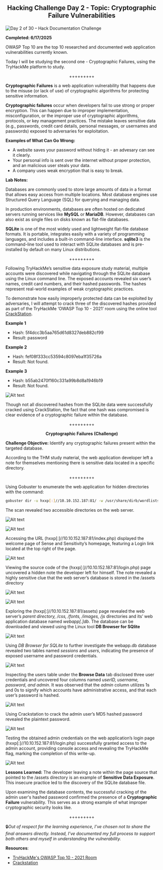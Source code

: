**<p align="center">Hacking Challenge Day 2 - Topic: Cryptographic Failure Vulnerabilities</p>**
---
![Day 2 of 30 – Hack Documentation Challenge](https://img.shields.io/badge/Day%202%20of%2030-Hack%20Documentation%20Challenge-crimson?style=for-the-badge&logo=tryhackme)

**Completed: 6/17/2025**

OWASP Top 10 are the top 10 researched and documented web application vulnerabilities currently known.

Today I will be studying the second one - Cryptographic Failures, using the TryHackMe platform to study.

<p align="center">+++++++++</p>

**Cryptographic Failures** is a web application vulnerability that happens due to the misuse (or lack of use) of cryptographic algorithms for protecting sensitive information.

**Cryptographic failures** occur when developers fail to use strong or proper encryption. This can happen due to improper implementation, misconfiguration, or the improper use of cryptographic algorithms, protocols, or key management practices. The mistake leaves sensitive data (e.g., passwords, credit card details, personal messages, or usernames and passwords) exposed to adversaries for exploitation.

**Examples of What Can Go Wrong:**
- A website saves your password without hiding it - an advesary can see it clearly.
- Your personal info is sent over the internet without proper protection, and an malicious user steals your data.
- A company uses weak encryption that is easy to break.

**Lab Notes:**

Databases are commonly used to store large amounts of data in a format that allows easy access from multiple locations. Most database engines use Structured Query Language (SQL) for querying and managing data.

In production environments, databases are often hosted on dedicated servers running services like **MySQL** or **MariaDB**. However, databases can also exist as single files on disks known as flat-file databases.

**SQLite** is one of the most widely used and lightweight flat-file database formats. It is portable, integrates easily with a variety of programming languages, and includes a built-in command-line interface. **sqlite3** is the command-line tool used to interact with SQLite databases and is pre-installed by default on many Linux distributions.

<p align="center">+++++++++</p>

Following TryHackMe’s sensitive data exposure study material, multiple accounts were discovered while navigating through the SQLite database using the Linux command line. The exposed accounts revealed six user’s names, credit card numbers, and their hashed passwords. The hashes represent real-world examples of weak cryptographic practices.

To demonstrate how easily improperly protected data can be exploited by adversaries, I will attempt to crack three of the discovered hashes provided as part of the TryHackMe ‘OWASP Top 10 - 2021’ room using the online tool [CrackStation](https://crackstation.net/).

**Example 1**
- Hash: 5f4dcc3b5aa765d61d8327deb882cf99
- Result: password

**Example 2**
- Hash: fef08f333cc53594c8097eba1f35726a
- Result: Not found.

**Example 3**
- Hash: b55ab2470f160c331a99b8d8a1946b19
- Result: Not found.

![Alt text](https://github.com/chaiexe/TryHackMe-Write-ups/blob/main/Red-Team/OWASP-Top-10-2021/02-Cryptographic-Failures/Images/Screenshot%201.png)

Though not all discovered hashes from the SQLite data were successfully cracked using CrackStation, the fact that one hash was compromised is clear evidence of a cryptographic failure within the database.

<p align="center">+++++++++</p>

**<p align="center">Cryptographic Failures (Challenge)</p>**

**Challenge Objective:** Identify any cryptographic failures present within the targeted database.

According to the THM study material, the web application developer left a note for themselves mentioning there is sensitive data located in a specific directory.

<p align="center">+++++++++</p>

Using Gobuster to enumerate the web application for hidden directories with the command:

```bash
gobuster dir -u hxxp[:]//10.10.152.187:81/ -w /usr/share/dirb/wordlists/common.txt
```
The scan revealed two accessible directories on the web server.

![Alt text](https://github.com/chaiexe/TryHackMe-Write-ups/blob/main/Red-Team/OWASP-Top-10-2021/02-Cryptographic-Failures/Images/Screenshot%202.png)

![Alt text](https://github.com/chaiexe/TryHackMe-Write-ups/blob/main/Red-Team/OWASP-Top-10-2021/02-Cryptographic-Failures/Images/Screenshot%203.png)

Accessing the URL (hxxp[:]//10.10.152.187:81/index.php) displayed the welcome page of Sense and Sensitivity’s homepage, featuring a Login link located at the top right of the page.

![Alt text](https://github.com/chaiexe/TryHackMe-Write-ups/blob/main/Red-Team/OWASP-Top-10-2021/02-Cryptographic-Failures/Images/Screenshot%204.png)

Viewing the source code of the (hxxp[:]//10.10.152.187:81/login.php) page uncovered a hidden note the developer left for himself. The note revealed a highly sensitive clue that the web server’s database is stored in the /assets directory

![Alt text](https://github.com/chaiexe/TryHackMe-Write-ups/blob/main/Red-Team/OWASP-Top-10-2021/02-Cryptographic-Failures/Images/Screenshot%205.png)

![Alt text](https://github.com/chaiexe/TryHackMe-Write-ups/blob/main/Red-Team/OWASP-Top-10-2021/02-Cryptographic-Failures/Images/Screenshot%206.png)

Exploring the (hxxp[:]//10.10.152.187:81/assets) page revealed the web server’s *parent directory, /css, /fonts, /images, /js* directories and its’ web application database named *webapp[.]db*. The database can be downloaded and viewed using the Linux tool **DB Browser for SQlite**

![Alt text](https://github.com/chaiexe/TryHackMe-Write-ups/blob/main/Red-Team/OWASP-Top-10-2021/02-Cryptographic-Failures/Images/Screenshot%207.png)

Using *DB Browser for SQLite* to further investigate the webapp.db database revealed two tables named *sessions* and *users*, indicating the presence of exposed username and password credentials.

![Alt text](https://github.com/chaiexe/TryHackMe-Write-ups/blob/main/Red-Team/OWASP-Top-10-2021/02-Cryptographic-Failures/Images/Screenshot%208.png)

Inspecting the users table under the **Browse Data** tab disclosed three user credentials and uncovered four columns named *userID, username, password, and admin*. It was observed that the *admin* column utilizes 1s and 0s to signify which accounts have administrative access, and that each user’s password is hashed.

![Alt text](https://github.com/chaiexe/TryHackMe-Write-ups/blob/main/Red-Team/OWASP-Top-10-2021/02-Cryptographic-Failures/Images/Screenshot%209.png)

Using Crackstation to crack the admin user’s MD5 hashed password revealed the plaintext password. 

![Alt text](https://github.com/chaiexe/TryHackMe-Write-ups/blob/main/Red-Team/OWASP-Top-10-2021/02-Cryptographic-Failures/Images/Screenshot%2010.png)

Testing the obtained admin credentials on the web application’s login page (hxxp[:]//10.10.152.187:81/login.php) successfully granted access to the admin account, providing console access and revealing the TryHackMe flag, marking the completion of this write-up.

![Alt text](https://github.com/chaiexe/TryHackMe-Write-ups/blob/main/Red-Team/OWASP-Top-10-2021/02-Cryptographic-Failures/Images/Screenshot%2011.png)

**Lessons Learned:** The developer leaving a note within the page source that pointed to the /assets directory is an example of **Sensitive Data Exposure**. This insecure practice led to the discovery of the SQLite database file.

Upon examining the database contents, the successful cracking of the admin user's hashed password confirmed the presence of a **Cryptographic Failure** vulnerability. This serves as a strong example of what improper cryptographic security looks like.

<p align="center">+++++++++</p>

🔒*Out of respect for the learning experience, I’ve chosen not to share the final answers directly. Instead, I’ve documented my full process to support both others and myself in understanding the vulnerability.*

**Resources**:
- [TryHackMe's OWASP Top 10 - 2021 Room](https://tryhackme.com/room/owasptop102021)
- [Crackstation](https://crackstation.net/)
